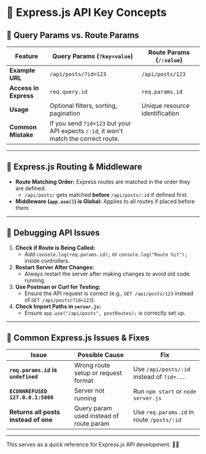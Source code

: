 # 🚀 Express.js API Key Concepts

## 🔹 Query Params vs. Route Params
| Feature            | Query Params (`?key=value`) | Route Params (`/:value`) |
|--------------------|---------------------------|--------------------------|
| **Example URL**   | `/api/posts/?id=123`       | `/api/posts/123`        |
| **Access in Express** | `req.query.id`          | `req.params.id`        |
| **Usage**         | Optional filters, sorting, pagination | Unique resource identification |
| **Common Mistake** | If you send `?id=123` but your API expects `/:id`, it won't match the correct route. |

---

## 🔹 Express.js Routing & Middleware
- **Route Matching Order:** Express routes are matched in the order they are defined.  
  - `/api/posts/` gets matched **before** `/api/posts/:id` if defined first.  
- **Middleware (`app.use()`) is Global:** Applies to all routes if placed before them.  

---

## 🔹 Debugging API Issues
1. **Check if Route is Being Called:**  
   - Add `console.log(req.params.id);` or `console.log("Route hit");` inside controllers.  
2. **Restart Server After Changes:**  
   - Always restart the server after making changes to avoid old code running.  
3. **Use Postman or Curl for Testing:**  
   - Ensure the API request is correct (e.g., `GET /api/posts/123` instead of `GET /api/posts/?id=123`).  
4. **Check Import Paths in `server.js`:**  
   - Ensure `app.use("/api/posts", postRoutes);` is correctly set up.  

---

## 🔹 Common Express.js Issues & Fixes
| Issue | Possible Cause | Fix |
|-------|--------------|-----|
| **`req.params.id` is `undefined`** | Wrong route setup or request format | Use `/api/posts/:id` instead of `?id=...` |
| **`ECONNREFUSED 127.0.0.1:5000`** | Server not running | Run `npm start` or `node server.js` |
| **Returns all posts instead of one** | Query param used instead of route param | Use `req.params.id` in route `/posts/:id` |

---

This serves as a quick reference for Express.js API development. 🚀🔥
